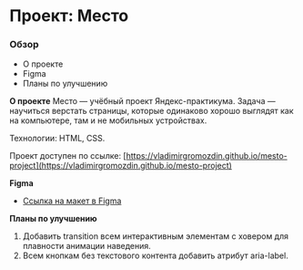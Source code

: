# Проект: Место

### Обзор

- О проекте
- Figma
- Планы по улучшению

**О проекте**
Место — учёбный проект Яндекс-практикума. Задача — научиться верстать страницы, которые одинаково хорошо выглядят как на компьютере, там и не мобильных устройствах.

Технологии: HTML, CSS.

Проект доступен по ссылке: [https://vladimirgromozdin.github.io/mesto-project](https://vladimirgromozdin.github.io/mesto-project)

**Figma**

- [Ссылка на макет в Figma](https://www.figma.com/file/2cn9N9jSkmxD84oJik7xL7/JavaScript.-Sprint-4?node-id=0%3A1)

**Планы по улучшению**

1. Добавить transition всем интерактивным элементам с ховером для плавности анимации наведения.
2. Всем кнопкам без текстового контента добавить атрибут aria-label.
